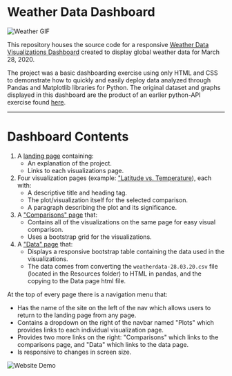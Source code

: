 # Weather Data Dashboard

![Weather GIF](http://images.intellicast.com/WxImages/CustomGraphicLoop/sfcmap_anim.gif)

This repository houses the source code for a responsive [Weather Data Visualizations Dashboard](https://patelpurvip.github.io/Web-Design-Weather-Data-Dashboard/) created to display global weather data for March 28, 2020. 

The project was a basic dashboarding exercise using only HTML and CSS to demonstrate how to quickly and easily deploy data analyzed through Pandas and Matplotlib libraries for Python.  The original dataset and graphs displayed in this dashboard are the product of an earlier python-API exercise found [here](https://github.com/patelpurvip/python-api-challenge).

-----
# Dashboard Contents

1. A [landing page](https://patelpurvip.github.io/Web-Design-Weather-Data-Dashboard/) containing:
   * An explanation of the project.
   * Links to each visualizations page.
2. Four visualization pages (example: ["Latitude vs. Temperature](https://patelpurvip.github.io/Web-Design-Weather-Data-Dashboard/other/LatvsTemp.html)), each with:
   * A descriptive title and heading tag.
   * The plot/visualization itself for the selected comparison.
   * A paragraph describing the plot and its significance.
3. A ["Comparisons" page](https://patelpurvip.github.io/Web-Design-Weather-Data-Dashboard/other/ComparisonsPage.html) that:
   * Contains all of the visualizations on the same page for easy visual comparison.
   * Uses a bootstrap grid for the visualizations.
4. A ["Data" page](https://patelpurvip.github.io/Web-Design-Weather-Data-Dashboard/other/DataPage.html) that:
   * Displays a responsive bootstrap table containing the data used in the visualizations.
   * The data comes from converting the `weatherdata-28.03.20.csv` file (located in the Resources folder) to HTML in pandas, and the copying to the Data page html file. 


At the top of every page there is a navigation menu that:
  * Has the name of the site on the left of the nav which allows users to return to the landing page from any page.
  * Contains a dropdown on the right of the navbar named "Plots" which provides links to each individual visualization page.
  * Provides two more links on the right: "Comparisons" which links to the comparisons page, and "Data" which links to the data page.
  * Is responsive to changes in screen size.

![Website Demo](assets/dashboard+demo.gif)